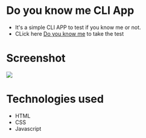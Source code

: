 # Do you know me CLI App

- It's a simple CLI APP to test if you know me or not.
- CLick here [Do you know me](https://replit.com/@shubham-tyagi/Do-you-know-me?v=1) to take the test

# Screenshot
 ![](https://imgur.com/k2MLWuN.png)
 
 # Technologies used
 * HTML
 * CSS 
 * Javascript
